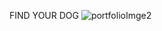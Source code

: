 FIND YOUR DOG 
![portfolioImge2](https://user-images.githubusercontent.com/54879150/176774384-6e8dfadf-d88e-4230-a853-68d5fc752ec7.jpg)
